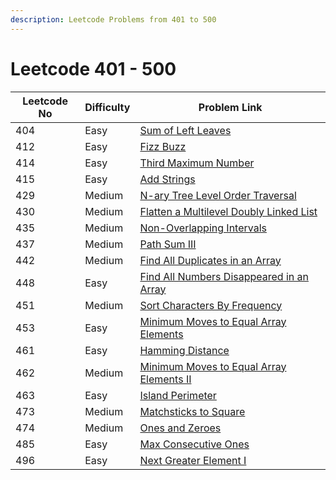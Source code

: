 ```yaml
---
description: Leetcode Problems from 401 to 500
---
```


# Leetcode 401 - 500



| Leetcode No | Difficulty | Problem Link                                                                                                                                           |
| ----------- | ---------- | ------------------------------------------------------------------------------------------------------------------------------------------------------ |
| 404         | Easy       | [Sum of Left Leaves](../difficulty-based-problem-index/leetcode-easy/leetcode-404-sum-of-left-leaves.md)                                               |
| 412         | Easy       | [Fizz Buzz](../difficulty-based-problem-index/leetcode-easy/leetcode-412-fizz-buzz.md)                                                                 |
| 414         | Easy       | [Third Maximum Number](../difficulty-based-problem-index/leetcode-easy/leetcode-414-third-maximum-number.md)                                           |
| 415         | Easy       | [Add Strings](../difficulty-based-problem-index/leetcode-easy/leetcode-415-add-strings.md)                                                             |
| 429         | Medium     | [N-ary Tree Level Order Traversal](../difficulty-based-problem-index/leetcode-medium/leetcode-429-n-ary-tree-level-order-traversal.md)                 |
| 430         | Medium     | [Flatten a Multilevel Doubly Linked List](../difficulty-based-problem-index/leetcode-medium/leetcode-430-flatten-a-multilevel-doubly-linked-list.md)   |
| 435         | Medium     | [Non-Overlapping Intervals](../difficulty-based-problem-index/leetcode-medium/leetcode-435-non-overlapping-intervals.md)                               |
| 437         | Medium     | [Path Sum III](../difficulty-based-problem-index/leetcode-medium/leetcode-437-path-sum-iii.md)                                                         |
| 442         | Medium     | [Find All Duplicates in an Array](../difficulty-based-problem-index/leetcode-medium/leetcode-442-find-all-duplicates-in-an-array.md)                   |
| 448         | Easy       | [Find All Numbers Disappeared in an Array](../difficulty-based-problem-index/leetcode-easy/leetcode-448-find-all-numbers-disappeared-in-an-array.md)   |
| 451         | Medium     | [Sort Characters By Frequency](../difficulty-based-problem-index/leetcode-medium/leetcode-451-sort-characters-by-frequency.md)                         |
| 453         | Easy       | [Minimum Moves to Equal Array Elements](../difficulty-based-problem-index/leetcode-easy/leetcode-453-minimum-moves-to-equal-array-elements.md)         |
| 461         | Easy       | [Hamming Distance](../difficulty-based-problem-index/leetcode-easy/leetcode-461-hamming-distance.md)                                                   |
| 462         | Medium     | [Minimum Moves to Equal Array Elements II](../difficulty-based-problem-index/leetcode-medium/leetcode-462-minimum-moves-to-equal-array-elements-ii.md) |
| 463         | Easy       | [Island Perimeter](../difficulty-based-problem-index/leetcode-easy/leetcode-463-island-perimeter.md)                                                   |
| 473         | Medium     | [Matchsticks to Square](../difficulty-based-problem-index/leetcode-medium/leetcode-473-matchsticks-to-square.md)                                       |
| 474         | Medium     | [Ones and Zeroes](../difficulty-based-problem-index/leetcode-medium/leetcode-474-ones-and-zeroes.md)                                                   |
| 485         | Easy       | [Max Consecutive Ones](../difficulty-based-problem-index/leetcode-easy/leetcode-485-max-consecutive-ones.md)                                           |
| 496         | Easy       | [Next Greater Element I](../difficulty-based-problem-index/leetcode-easy/leetcode-496-next-greater-element-i.md)                                       |
